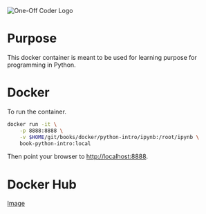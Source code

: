![One-Off Coder Logo](../logo.png "One-Off Coder")

# Purpose

This docker container is meant to be used for learning purpose for programming in Python.

# Docker

To run the container.

```bash
docker run -it \
    -p 8888:8888 \
    -v $HOME/git/books/docker/python-intro/ipynb:/root/ipynb \
    book-python-intro:local
```

Then point your browser to [http://localhost:8888](http://localhost:8888).

# Docker Hub

[Image](https://hub.docker.com/r/oneoffcoder/book-python-intro)
